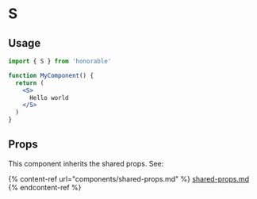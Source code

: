 # S

## Usage

```jsx
import { S } from 'honorable'

function MyComponent() {
  return (
    <S>
      Hello world
    </S>
  )
}
```

## Props

This component inherits the shared props. See:

{% content-ref url="components/shared-props.md" %}
[shared-props.md](components/shared-props.md)
{% endcontent-ref %}


